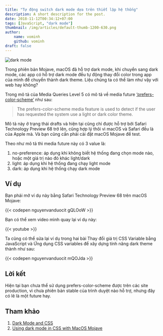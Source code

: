 ```yaml
---
title: "Tự động switch dark mode dựa trên thiết lập hệ thống"
description: A short description for the post.
date: 2018-11-12T00:34:12+07:00
tags: [JavaScript, "dark mode"]
thumbnail: /img/articles/default-thumb-1200-630.png
author:
    name: vominh
    github: vominh
draft: false
---
```


![dark mode](https://cdn-images-1.medium.com/max/2000/1*10yZFqVvZ_l7GBlo8CD0mw.png)

Trong phiên bản Mojave, macOS đã hỗ trợ dark mode, khi chuyển sang dark mode, các app có hỗ trợ dark mode đều tự động thay đổi color trong app của mình để chuyển thành dark theme. Liệu chúng ta có thể làm như vậy với web hay không?

Trong mô tả của Media Queries Level 5 có mô tả về media future [‘prefers-color-scheme’](https://drafts.csswg.org/mediaqueries-5/#prefers-color-scheme) như sau:

> The prefers-color-scheme media feature is used to detect if the user has requested the system use a light or dark color theme.

Mô tả này ở trạng thái drafts và hiện tại cũng chỉ được hỗ trợ bởi Safari Technology Preview 68 trở lên, cũng hợp lý thôi vì macOS và Safari đều là của Apple mà. Và bạn cũng cần phải cài đặt macOS Mojave để test.

Theo như mô tả thì media future này có 3 value là:

1. no-preference: áp dụng khi không biết hệ thống đang chọn mode nào, hoặc một giá trị nào đó khác light/dark
1. light: áp dụng khi hệ thống đang chạy light mode
1. dark: áp dụng khi hệ thống chạy dark mode

## Ví dụ

Bạn phải mở ví dụ này bằng Safari Technology Preview 68 trên macOS Mojave:

{{< codepen nguyenvanduocit gQLOoW  >}}

Bạn có thể xem video mình quay lại ví dụ này:

{{< youtube  >}}

Ta cũng có thể sửa lại ví dụ trong hai bài Thay đổi giá trị CSS Variable bằng JavaScript và Ứng dụng CSS variables để xây dựng tính năng dark theme thành như sau:

{{< codepen nguyenvanduocit mQOJda >}}

## Lời kết

Hiện tại bạn chưa thể sử dụng prefers-color-scheme được trên các site production, vì chưa phiên bản stable của trình duyệt nào hỗ trợ, nhưng đây có lẽ là một future hay.

## Tham khảo

1. [Dark Mode and CSS](https://blog.iconfactory.com/2018/10/dark-mode-and-css/)
1. [Using dark mode in CSS with MacOS Mojave](https://paulmillr.com/articles/using-dark-mode-in-css/)
